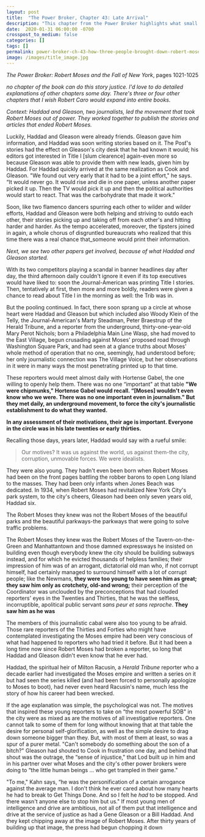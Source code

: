 ```yaml
---
layout: post
title:  "The Power Broker, Chapter 43: Late Arrival"
description: "This chapter from the Power Broker highlights what small groups can do, when they've got the right mix of many specific circumstances. Feels like now is a good time to bring attention to this theme."
date:  2020-01-31 06:00:00 -0700
crosspost_to_medium: false
categories: []
tags: []
permalink: power-broker-ch-43-how-three-people-brought-down-robert-moses
image: /images/title_image.jpg
---
```


_The Power Broker: Robert Moses and the Fall of New York_, pages 1021-1025

_no chapter of the book can do this story justice. I'd love to do detailed explanations of other chapters some day. There's three or four other chapters that I wish Robert Caro would expand into entire books._

_Context: Haddad and Gleason, two journalists, led the movement that took Robert Moses out of power. They worked together to publish the stories and articles that ended Robert Moses._

Luckily, Haddad and Gleason were already friends. Gleason gave him information, and Haddad was soon writing stories based on it. The Posť's stories had the effect on Gleason's city desk that he had known it would; his editors got interested in Title I [slum clearence] again-even more so because Gleason was able to provide them with new leads, given him by Haddad. For Haddad quickly arrived at the same realization as Cook and Gleason. "We found out very early that it had to be a joint effort," he says. “It would never go. It would rise and die in one paper, unless another paper picked it up. Then the TV would pick it up and then the political authorities would start to react. That was the carbohydrate that made it work." 

Soon, like two flamenco dancers spurring each other to wilder and wilder efforts, Haddad and Gleason were both helping and striving to outdo each other, their stories picking up and taking off from each other's and hitting harder and harder. As the tempo accelerated, moreover, the tipsters joined in again, a whole chorus of disgruntled bureaucrats who realized that this time there was a real chance that_someone would print their information.

_Next, we see two other papers get involved, because of what Haddad and Gleason started._

With its two competitors playing a scandal in banner headlines day after day, the third afternoon daily couldn't ignore it even if its top executives would have liked to: soon the Journal-American was printing Title I stories. Then, tentatively at first, then more and more boldly, readers were given a chance to read about Title I in the morning as well: the Trib was in.

But the pooling continued. In fact, there soon sprang up a circle at whose heart were Haddad and Gleason but which included also Woody Klein of the Telly, the Journal-American's Marty Steadman, Peter Braestrup of the Herald Tribune, and a reporter from the underground, thirty-one-year-old Mary Perot Nichols; born a Philadelphia Main Line Wasp, she had moved to the East Village, begun crusading against Moses' proposed road through Washington Square Park, and had seen at a glance truths about Moses' whole method of operation that no one, seemingly, had understood before; her only journalistic connection was The Village Voice, but her observations in it were in many ways the most penetrating printed up to that time. 

These reporters would meet almost daily with Hortense Gabel, the one willing to openly help them. There was no one “important" at that table **"We were chipmunks," Hortense Gabel would recall. “[Moses] wouldn't even know who we were. There was no one important even in journalism." But they met daily, an underground movement, to force the city's journalistic establishment to do what they wanted.** 

**In any assessment of their motivations, their age is important. Everyone in the circle was in his late twenties or early thirties.** 

Recalling those days, years later, Haddad would say with a rueful smile: 

> Our motives? It was us against the world, us against them-the city, corruption, unmovable forces. We were idealists. 

They were also young. They hadn't even been born when Robert Moses had been on the front pages battling the robber barons to open Long Island to the masses. They had been only infants when Jones Beach was dedicated. In 1934, when Robert Moses had revitalized New York City's park system, to the city's cheers, Gleason had been only seven years old, Haddad six. 

The Robert Moses they knew was not the Robert Moses of the beautiful parks and the beautiful parkways-the parkways that were going to solve traffic problems. 

The Robert Moses they knew was the Robert Moses of the Tavern-on-the-Green and Manhattantown and those damned expressways he insisted on building even though everybody knew the city should be building subways instead, and for which he evicted thousands of helpless families; their impression of him was of an arrogant, dictatorial old man who, if not corrupt himself, had certainly managed to surround himself with a lot of corrupt people; like the Newmans, **they were too young to have seen him as great; they saw him only as crotchety, old-and wrong;** their perception of the Coordinator was unclouded by the preconceptions that had clouded reporters' eyes in the Twenties and Thirties, that he was the selfless, incorruptible, apolitical public servant _sans peur et sans reproche_. **They saw him as he was**

The members of this journalistic cabal were also too young to be afraid. Those rare reporters of the Thirties and Forties who might have contemplated investigating the Moses empire had been very conscious of what had happened to reporters who had tried it before. But it had been a long time now since Robert Moses had broken a reporter, so long that Haddad and Gleason didn't even know that he ever had. 

Haddad, the spiritual heir of Milton Racusin, a _Herald Tribune_ reporter who a decade earlier had investigated the Moses empire and written a series on it but had seen the series killed (and had been forced to personally apologize to Moses to boot), had never even heard Racusin's name, much less the story of how his career had been wrecked. 

If the age explanation was simple, the psychological was not. The motives that inspired these young reporters to take on “the most powerful SOB" in the city were as mixed as are the motives of all investigative reporters. One cannot talk to some of them for long without knowing that at that table the desire for personal self-glorification, as well as the simple desire to drag down someone bigger than they. But, with most of them at least, so was a spur of a purer metal. "Can't somebody do something about the son of a bitch?" Gleason had shouted to Cook in frustration one day, and behind that shout was the outrage, the “sense of injustice," that Lod built up in him and in his partner over what Moses and the city's other power brokers were doing to “the little human beings ... who get trampled in their game." 

"To me," Kahn says, “he was the personification of a certain arrogance against the average man. I don't think he ever cared about how many hearts he had to break to Get Things Done. And so I felt he _had_ to be stopped. And there wasn't anyone else to stop him but us." If most young men of intelligence and drive are ambitious, not all of them put that intelligence and drive at the service of justice as had a Gene Gleason or a Bill Haddad. And they kept chipping away at the image of Robert Moses. After thirty years of building up that image, the press had begun chopping it down
